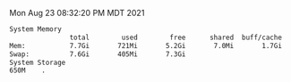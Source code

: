Mon Aug 23 08:32:20 PM MDT 2021
```bash
System Memory
               total        used        free      shared  buff/cache   available
Mem:           7.7Gi       721Mi       5.2Gi       7.0Mi       1.7Gi       6.6Gi
Swap:          7.6Gi       405Mi       7.3Gi
System Storage
650M	.
```
```bash
